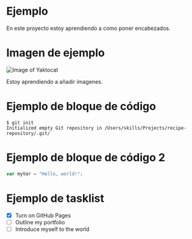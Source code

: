 # Ejemplo 

En este proyecto estoy aprendiendo a como poner encabezados.

# Imagen de ejemplo

![Image of Yaktocat](https://octodex.github.com/images/yaktocat.png)

Estoy aprendiendo a añadir imagenes.

# Ejemplo de bloque de código

```
$ git init
Initialized empty Git repository in /Users/skills/Projects/recipe-repository/.git/
```

# Ejemplo de bloque de código 2

``` javascript
var myVar = "Hello, world!";
```

# Ejemplo de tasklist

- [x] Turn on GitHub Pages
- [ ] Outline my portfolio
- [ ] Introduce myself to the world

